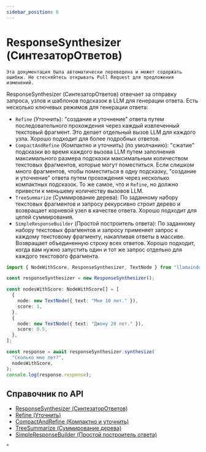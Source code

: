 ```yaml
---
sidebar_position: 6
---
```


# ResponseSynthesizer (СинтезаторОтветов)

`Эта документация была автоматически переведена и может содержать ошибки. Не стесняйтесь открывать Pull Request для предложения изменений.`

ResponseSynthesizer (СинтезаторОтветов) отвечает за отправку запроса, узлов и шаблонов подсказок в LLM для генерации ответа. Есть несколько ключевых режимов для генерации ответа:

- `Refine` (Уточнить): "создание и уточнение" ответа путем последовательного прохождения через каждый извлеченный текстовый фрагмент. Это делает отдельный вызов LLM для каждого узла. Хорошо подходит для более подробных ответов.
- `CompactAndRefine` (Компактно и уточнить) (по умолчанию): "сжатие" подсказки во время каждого вызова LLM путем заполнения максимального размера подсказки максимальным количеством текстовых фрагментов, которые могут поместиться. Если слишком много фрагментов, чтобы поместиться в одну подсказку, "создание и уточнение" ответа путем прохождения через несколько компактных подсказок. То же самое, что и `Refine`, но должно привести к меньшему количеству вызовов LLM.
- `TreeSummarize` (Суммирование дерева): По заданному набору текстовых фрагментов и запросу рекурсивно строит дерево и возвращает корневой узел в качестве ответа. Хорошо подходит для целей суммирования.
- `SimpleResponseBuilder` (Простой построитель ответа): По заданному набору текстовых фрагментов и запросу применяет запрос к каждому текстовому фрагменту, накапливая ответы в массиве. Возвращает объединенную строку всех ответов. Хорошо подходит, когда вам нужно запустить один и тот же запрос отдельно для каждого текстового фрагмента.

```typescript
import { NodeWithScore, ResponseSynthesizer, TextNode } from "llamaindex";

const responseSynthesizer = new ResponseSynthesizer();

const nodesWithScore: NodeWithScore[] = [
  {
    node: new TextNode({ text: "Мне 10 лет." }),
    score: 1,
  },
  {
    node: new TextNode({ text: "Джону 20 лет." }),
    score: 0.5,
  },
];

const response = await responseSynthesizer.synthesize(
  "Сколько мне лет?",
  nodesWithScore,
);
console.log(response.response);
```

## Справочник по API

- [ResponseSynthesizer (СинтезаторОтветов)](../../api/classes/ResponseSynthesizer.md)
- [Refine (Уточнить)](../../api/classes/Refine.md)
- [CompactAndRefine (Компактно и уточнить)](../../api/classes/CompactAndRefine.md)
- [TreeSummarize (Суммирование дерева)](../../api/classes/TreeSummarize.md)
- [SimpleResponseBuilder (Простой построитель ответа)](../../api/classes/SimpleResponseBuilder.md)

"
